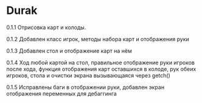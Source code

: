 ﻿# Durak
0.1.1
Отрисовка карт и колоды.

0.1.2 Добавлен класс игрок, методы набора карт и отображения руки

0.1.3 Добавлен стол и отображение карт на нём

0.1.4 Ход любой картой на стол, правильное отображение руки игроков после хода, функция отображения карт оставшихся в колоде, рук обеих игроков, стола и очистки экрана вызывающаяся через getch()

0.1.5 Исправлены баги в отображении руки, добавлен экран отображения переменных для дебаггинга 